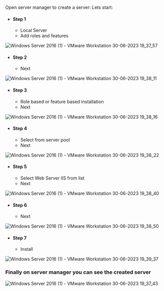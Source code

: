 Open server manager to create a server:
Lets start:

* #### Step 1
  * Local Server 
  * Add roles and features
    
![Windows Server 2016 (1) - VMware Workstation 30-06-2023 19_37_57](https://github.com/shubnimkar/Alpha-one/assets/46809421/63c4cdc1-975c-442c-9bbb-9a63cebd2798)

* #### Step 2
  * Next
    
![Windows Server 2016 (1) - VMware Workstation 30-06-2023 19_38_11](https://github.com/shubnimkar/Alpha-one/assets/46809421/8e74889e-7995-4e71-aa1e-94184ccf057f)

* #### Step 3
  * Role based or feature based installation
  * Next

![Windows Server 2016 (1) - VMware Workstation 30-06-2023 19_38_16](https://github.com/shubnimkar/Alpha-one/assets/46809421/57b404ed-4f26-4d03-b6a1-eb079375e4d7)

* #### Step 4
  * Select from server pool
  * Next
    
![Windows Server 2016 (1) - VMware Workstation 30-06-2023 19_38_22](https://github.com/shubnimkar/Alpha-one/assets/46809421/119d8c53-49ef-4122-b73c-d87cb1d81c6b)

* #### Step 5
  * Select Web Server IIS from list
  * Next
    
![Windows Server 2016 (1) - VMware Workstation 30-06-2023 19_38_40](https://github.com/shubnimkar/Alpha-one/assets/46809421/778d90e8-1b60-43c7-a8eb-b89c9dda77c1)

* #### Step 6
  * Next
    
![Windows Server 2016 (1) - VMware Workstation 30-06-2023 19_38_50](https://github.com/shubnimkar/Alpha-one/assets/46809421/fa92c619-3fe0-4dc0-a01e-9cad82f770bd)

* #### Step 7
  * Install
    
![Windows Server 2016 (1) - VMware Workstation 30-06-2023 19_39_37](https://github.com/shubnimkar/Alpha-one/assets/46809421/8e2eef3f-bfd3-48b3-b57e-1581b309d1e2)

### Finally on server manager you can see the created server

![Windows Server 2016 (1) - VMware Workstation 30-06-2023 19_37_43](https://github.com/shubnimkar/Alpha-one/assets/46809421/749f3ce9-05c0-42bf-89a8-9f116338daf3)
